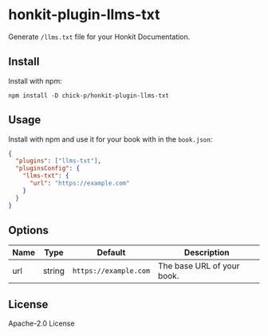 # honkit-plugin-llms-txt

Generate `/llms.txt` file for your Honkit Documentation.

## Install

Install with npm:

```shell
npm install -D chick-p/honkit-plugin-llms-txt
```

## Usage

Install with npm and use it for your book with in the `book.json`:

```json
{
  "plugins": ["llms-txt"],
  "pluginsConfig": {
    "llms-txt": {
      "url": "https://example.com"
    }
  }
}
```

## Options

| Name | Type | Default | Description |
| ---- | ---- | ------- | ----------- |
| url | string | `https://example.com` | The base URL of your book. |

## License

Apache-2.0 License
